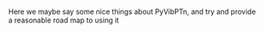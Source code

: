 Here we maybe say some nice things about PyVibPTn, and try and provide a reasonable road map to using it
